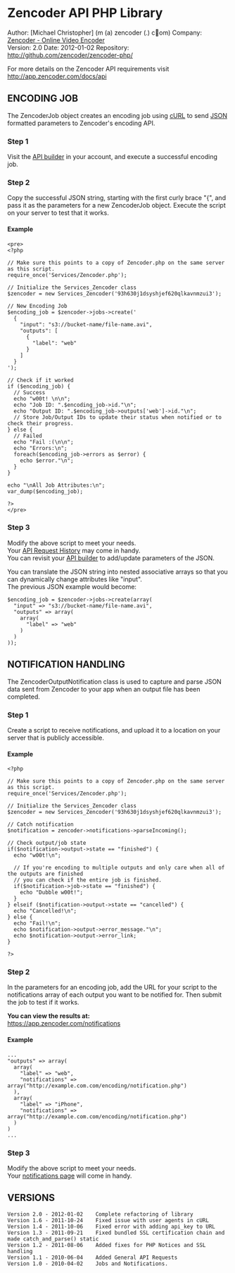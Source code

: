 Zencoder API PHP Library
==========================

Author:  [Michael Christopher] (m (a) zencoder (.) c&#1;om)
Company: [Zencoder - Online Video Encoder](http://www.zencoder.com)  
Version: 2.0
Date:    2012-01-02
Repository: <http://github.com/zencoder/zencoder-php/>  

For more details on the Zencoder API requirements visit  
<http://app.zencoder.com/docs/api>


ENCODING JOB
------------
The ZencoderJob object creates an encoding job using [cURL](http://zencoder.com/docs/glossary/curl/)
to send [JSON](http://zencoder.com/docs/glossary/json/) formatted parameters to Zencoder's encoding API.

### Step 1
Visit the [API builder](https://app.zencoder.com/api_builder) in your account,
and execute a successful encoding job.

### Step 2
Copy the successful JSON string, starting with the first curly brace "{",
and pass it as the parameters for a new ZencoderJob object. Execute the script on your server to test that it works.

#### Example
    <pre>
    <?php

    // Make sure this points to a copy of Zencoder.php on the same server as this script.
    require_once('Services/Zencoder.php');

    // Initialize the Services_Zencoder class
    $zencoder = new Services_Zencoder('93h630j1dsyshjef620qlkavnmzui3');

    // New Encoding Job
    $encoding_job = $zencoder->jobs->create('
      {
        "input": "s3://bucket-name/file-name.avi",
        "outputs": [
          {
            "label": "web"
          }
        ]
      }
    ');

    // Check if it worked
    if ($encoding_job) {
      // Success
      echo "w00t! \n\n";
      echo "Job ID: ".$encoding_job->id."\n";
      echo "Output ID: ".$encoding_job->outputs['web']->id."\n";
      // Store Job/Output IDs to update their status when notified or to check their progress.
    } else {
      // Failed
      echo "Fail :(\n\n";
      echo "Errors:\n";
      foreach($encoding_job->errors as $error) {
        echo $error."\n";
      }
    }

    echo "\nAll Job Attributes:\n";
    var_dump($encoding_job);

    ?>
    </pre>

### Step 3
Modify the above script to meet your needs.  
Your [API Request History](https://app.zencoder.com/api_requests) may come in handy.  
You can revisit your [API builder](https://app.zencoder.com/api_builder) to add/update parameters of the JSON.  

You can translate the JSON string into nested associative arrays so that you can dynamically change attributes like "input".  
The previous JSON example would become:

    $encoding_job = $zencoder->jobs->create(array(
      "input" => "s3://bucket-name/file-name.avi",
      "outputs" => array(
        array(
          "label" => "web"
        )
      )
    ));


NOTIFICATION HANDLING
----------------------
The ZencoderOutputNotification class is used to capture and parse JSON data sent from
Zencoder to your app when an output file has been completed.



### Step 1
Create a script to receive notifications, and upload it to a location on your server that is publicly accessible.

#### Example
    <?php

    // Make sure this points to a copy of Zencoder.php on the same server as this script.
    require_once('Services/Zencoder.php');

    // Initialize the Services_Zencoder class
    $zencoder = new Services_Zencoder('93h630j1dsyshjef620qlkavnmzui3');

    // Catch notification
    $notification = zencoder->notifications->parseIncoming();

    // Check output/job state
    if($notification->output->state == "finished") {
      echo "w00t!\n";

      // If you're encoding to multiple outputs and only care when all of the outputs are finished
      // you can check if the entire job is finished.
      if($notification->job->state == "finished") {
        echo "Dubble w00t!";
      }
    } elseif ($notification->output->state == "cancelled") {
      echo "Cancelled!\n";
    } else {
      echo "Fail!\n";
      echo $notification->output->error_message."\n";
      echo $notification->output->error_link;
    }

    ?>

### Step 2
In the parameters for an encoding job, add the URL for your script to the notifications array of each output you want to be notified for. 
Then submit the job to test if it works.  

**You can view the results at:**  
<https://app.zencoder.com/notifications>

#### Example
    ...
    "outputs" => array(
      array(
        "label" => "web",
        "notifications" => array("http://example.com.com/encoding/notification.php")
      ),
      array(
        "label" => "iPhone",
        "notifications" => array("http://example.com.com/encoding/notification.php")
      )
    )
    ...


### Step 3
Modify the above script to meet your needs.  
Your [notifications page](https://app.zencoder.com/notifications) will come in handy.

VERSIONS
---------
    Version 2.0 - 2012-01-02    Complete refactoring of library
    Version 1.6 - 2011-10-24    Fixed issue with user agents in cURL
    Version 1.4 - 2011-10-06    Fixed error with adding api_key to URL
    Version 1.3 - 2011-09-21    Fixed bundled SSL certification chain and made catch_and_parse() static
    Version 1.2 - 2011-08-06    Added fixes for PHP Notices and SSL handling
    Version 1.1 - 2010-06-04    Added General API Requests
    Version 1.0 - 2010-04-02    Jobs and Notifications.